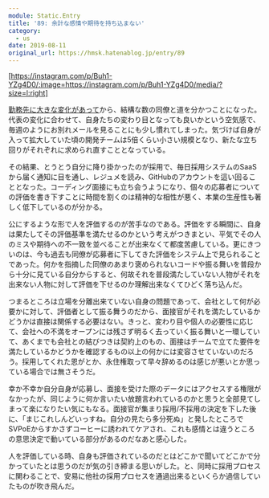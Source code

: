 ```yaml
---
module: Static.Entry
title: '89: 余計な感情や期待を持ち込まない'
category:
  - us
date: 2019-08-11
original_url: https://hmsk.hatenablog.jp/entry/89
---
```


[https://instagram.com/p/Buh1-YZg4D0/:image=https://instagram.com/p/Buh1-YZg4D0/media/?size=l:right]

[勤務先に大きな変化があって](https://techcrunch.com/2019/05/23/indiegogo-hires-reddits-andy-yang-as-new-ceo/)から、結構な数の同僚と道を分かつことになった。代表の変化に合わせて、自身たちの変わり目となっても良いかという空気感で、毎週のようにお別れメールを見ることにも少し慣れてしまった。気づけば自身が入って拡大していた頃の開発チームは5倍くらい小さい規模となり、新たな立ち回りがそれぞれに求められ直すこととなっている。

その結果、とうとう自分に降り掛かったのが採用で、毎日採用システムのSaaSから届く通知に目を通し、レジュメを読み、GitHubのアカウントを這い回ることとなった。コーディング面接にも立ち会うようになり、個々の応募者についての評価を書き下すことに時間を割くのは精神的な相性が悪く、本業の生産性も著しく低下しているのが分かる。

公にするような形で人を評価するのが苦手なのである。評価をする瞬間に、自身は果たしてその評価基準を満たせるのかという考えがつきまとい、平気でその人のミスや期待への不一致を並べることが出来なくて都度苦慮している。更にきついのは、今も過去も同僚が応募者に下してきた評価をシステム上で見られることであった。何かを指摘した同僚のあまり褒められないコードや振る舞いを普段から十分に見ている自分からすると、何故それを普段満たしていない人物がそれを出来ない人物に対して評価を下せるのか理解出来なくてひどく落ち込んだ。

つまるところは立場を分離出来ていない自身の問題であって、会社として何が必要かに対して、評価者として振る舞うのだから、面接官がそれを満たしているかどうかは直接は関係する必要はない。きっと、変わり目や個人の必要性に応じて、会社への不満をオープンには残さず明るく去っていく振る舞いと一環していて、あくまでも会社との結びつきは契約上のもの、面接はチームで立てた要件を満たしているかどうかを確認するもの以上の何かには変容させていないのだろう。採用してくれた恩がとか、永住権取って早々辞めるのは感じが悪いとか思っている場合では無さそうだ。

幸か不幸か自分自身が応募し、面接を受けた際のデータにはアクセスする権限がなかったが、同じように何か言いたい放題言われているのかと思うと全部見てしまって楽になりたい気にもなる。面接官が集まり採用/不採用の決定を下した後に、「まじこれしんどいっすね。自分の見たら多分死ぬ」と発したところでSVPoEからすかさずコーヒーに誘われてケアされ、これも感情とは違うところの意思決定で動いている部分があるのだなあと感心した。

人を評価している時、自身も評価されているのだとはどこかで聞いてどこかで分かっていたとは思うのだが気の引き締まる思いがした。と、同時に採用プロセスに関わることで、安易に他社の採用プロセスを通過出来るといくらか過信していたものが吹き飛んだ。
